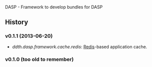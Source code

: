 DASP - Framework to develop bundles for DASP

## History ##
### v0.1.1 (2013-06-20) ###

- *ddth.dasp.framework.cache.redis*: [Redis](http://redis.io)-based application cache.

### v0.1.0 (too old to remember) ###
